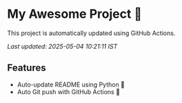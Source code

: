 # My Awesome Project 🚀

This project is automatically updated using GitHub Actions.

_Last updated: 2025-05-04 10:21:11 IST_

## Features
- Auto-update README using Python 🐍
- Auto Git push with GitHub Actions 🤖
